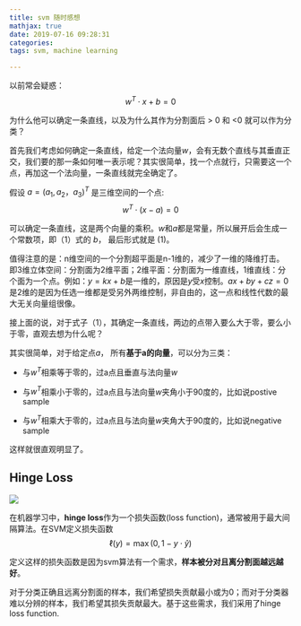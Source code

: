 ```yaml
---
title: svm 随时感想
mathjax: true
date: 2019-07-16 09:28:31
categories:
tags: svm, machine learning

---
```




以前常会疑惑：
$$
\begin{equation}
w^T\cdot x + b = 0 \tag{1}
\end{equation}
$$


 为什么他可以确定一条直线，以及为什么其作为分割面后 > 0 和 <0 就可以作为分类？

首先我们考虑如何确定一条直线，给定一个法向量$w$，会有无数个直线与其垂直正交，我们要的那一条如何唯一表示呢？其实很简单，找一个点就行，只需要这一个点，再加这一个法向量，一条直线就完全确定了。

假设  $a = (a_1, a_2，a_3)^T$ 是三维空间的一个点:
$$
w^T\cdot (x-a) = 0 \tag{2}
$$

可以确定一条直线，这是两个向量的乘积。$w$和$a$都是常量，所以展开后会生成一个常数项，即（1）式的 $b$， 最后形式就是 (1)。

值得注意的是：n维空间的一个分割超平面是n-1维的，减少了一维的降维打击。即3维立体空间：分割面为2维平面；2维平面：分割面为一维直线，1维直线：分个面为一个点。例如：$y = kx + b$是一维的，原因是$y$受$x$控制。$ax + by + cz = 0$是2维的是因为任选一维都是受另外两维控制，非自由的，这一点和线性代数的最大无关向量组很像。

接上面的说，对于式子（1），其确定一条直线，两边的点带入要么大于零，要么小于零，直观去想为什么呢？

其实很简单，对于给定点$a$， 所有**基于a的向量**，可以分为三类：

- 与$w^T$相乘等于零的，过a点且垂直与法向量$w$

- 与$w^T$相乘小于零的，过a点且与法向量$w$夹角小于90度的，比如说postive sample
- 与$w^T$相乘大于零的，过a点且与法向量$w$夹角大于90度的，比如说negative sample

这样就很直观明显了。

## Hinge Loss

![](http://ww1.sinaimg.cn/mw690/6bf0a364ly1g57kcedt3oj20bp08yjrr.jpg)

在机器学习中，**hinge loss**作为一个损失函数(loss function)，通常被用于最大间隔算法。在SVM定义损失函数
$$
\ell(y) = \max(0, 1-y \cdot \hat y)
$$

定义这样的损失函数是因为svm算法有一个需求，**样本被分对且离分割面越远越好**。

对于分类正确且远离分割面的样本，我们希望损失贡献最小或为0；而对于分类器难以分辨的样本，我们希望其损失贡献最大。基于这些需求，我们采用了hinge loss function.